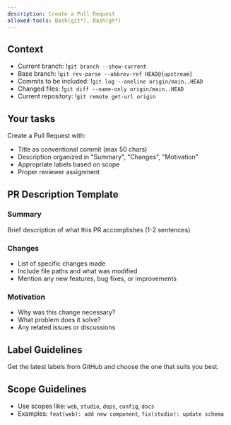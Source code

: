 ```yaml
---
description: Create a Pull Request
allowed-tools: Bash(git*), Bash(gh*)
---
```


## Context

- Current branch: !`git branch --show-current`
- Base branch: !`git rev-parse --abbrev-ref HEAD@{upstream}`
- Commits to be included: !`git log --oneline origin/main..HEAD`
- Changed files: !`git diff --name-only origin/main..HEAD`
- Current repository: !`git remote get-url origin`

## Your tasks

Create a Pull Request with:

- Title as conventional commit (max 50 chars)
- Description organized in "Summary", "Changes", "Motivation"
- Appropriate labels based on scope
- Proper reviewer assignment

## PR Description Template

### Summary

Brief description of what this PR accomplishes (1-2 sentences)

### Changes

- List of specific changes made
- Include file paths and what was modified
- Mention any new features, bug fixes, or improvements

### Motivation

- Why was this change necessary?
- What problem does it solve?
- Any related issues or discussions

## Label Guidelines

Get the latest labels from GitHub and choose the one that suits you best.

## Scope Guidelines

- Use scopes like: `web`, `studio`, `deps`, `config`, `docs`
- Examples: `feat(web): add new component`, `fix(studio): update schema`

